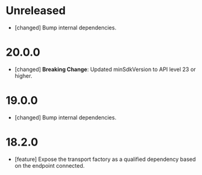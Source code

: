# Unreleased

- [changed] Bump internal dependencies.

# 20.0.0

- [changed] **Breaking Change**: Updated minSdkVersion to API level 23 or higher.

# 19.0.0

- [changed] Bump internal dependencies.

# 18.2.0

- [feature] Expose the transport factory as a qualified dependency based on the endpoint connected.
